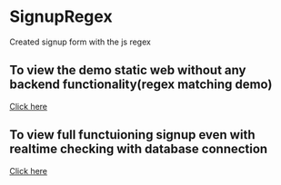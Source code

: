 # SignupRegex
Created signup form with the js regex

## To view the demo static web without any backend functionality(regex matching demo)
[Click here](https://signupregex.netlify.app/staticsignup/)

## To view full functuioning signup even with realtime checking with database connection
[Click here](https://js-full-signup.herokuapp.com/)